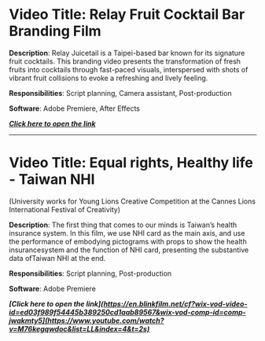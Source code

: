# Video Title: Relay Fruit Cocktail Bar Branding Film
**Description**: Relay Juicetail is a Taipei-based bar known for its signature fruit cocktails. This branding video presents the transformation of fresh fruits into cocktails through fast-paced visuals, interspersed with shots of vibrant fruit collisions to evoke a refreshing and lively feeling.

**Responsibilities**: Script planning, Camera assistant, Post-production

**Software**: Adobe Premiere, After Effects

***[Click here to open the link](https://en.blinkfilm.net/cf?wix-vod-video-id=ed03f989f54445b389250cd1aab89567&wix-vod-comp-id=comp-jwakmty5)***

_____
# Video Title: Equal rights, Healthy life - Taiwan NHI 
(University works for Young Lions Creative Competition at the Cannes Lions International Festival of Creativity)

**Description**: The first thing that comes to our minds is Taiwan’s health insurance system. In this film, we use NHI card as the main axis, and use the performance of embodying pictograms with props to show the health insurancesystem and the function of NHI card, presenting the substantive data ofTaiwan NHI at the end.

**Responsibilities**: Script planning, Post-production

**Software**: Adobe Premiere

***[Click here to open the link](https://en.blinkfilm.net/cf?wix-vod-video-id=ed03f989f54445b389250cd1aab89567&wix-vod-comp-id=comp-jwakmty5](https://www.youtube.com/watch?v=M76kegqwdoc&list=LL&index=4&t=2s)***
